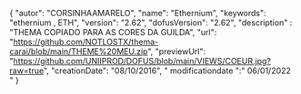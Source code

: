 {
    "autor": "CORSINHAAMARELO", 
    "name": "Ethernium",
    "keywords": "ethernium , ETH",
    "version": "2.62",
    "dofusVersion": "2.62", 
    "description" : "THEMA COPIADO PARA AS CORES DA GUILDA", 
    "url": "https://github.com/NOTLOSTX/thema-carai/blob/main/THEME%20MEU.zip",
    "previewUrl": "https://github.com/UNIIPROD/DOFUS/blob/main/VIEWS/COEUR.jpg?raw=true", 
    "creationDate": "08/10/2016", 
    " modificationdate ":" 06/01/2022 "
    } 
